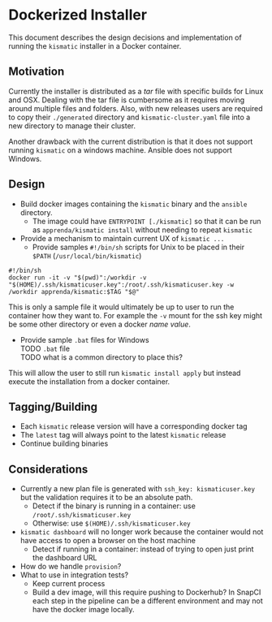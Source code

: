 # Dockerized Installer

This document describes the design decisions and implementation of running the `kismatic` installer in a Docker container.

## Motivation
Currently the installer is distributed as a _tar_ file with specific builds for Linux and OSX. Dealing with the tar file is cumbersome as it requires moving around multiple files and folders. Also, with new releases users are required to copy their `./generated` directory and `kismatic-cluster.yaml` file into a new directory to manage their cluster.

Another drawback with the current distribution is that it does not support running `kismatic` on a windows machine. Ansible does not support Windows.

## Design
* Build docker images containing the `kismatic` binary and the `ansible` directory.
  * The image could have `ENTRYPOINT [./kismatic]` so that it can be run as `apprenda/kismatic install` without needing to repeat `kismatic`
* Provide a mechanism to maintain current UX of `kismatic ...`
  * Provide samples `#!/bin/sh` scripts for Unix to be placed in their `$PATH` (`/usr/local/bin/kismatic`)
```
#!/bin/sh
docker run -it -v "$(pwd)":/workdir -v "$(HOME)/.ssh/kismaticuser.key":/root/.ssh/kismaticuser.key -w /workdir apprenda/kismatic:$TAG "$@"
```
This is only a sample file it would ultimately be up to user to run the container how they want to. For example the `-v` mount for the ssh key might be some other directory or even a docker _name value_.
  * Provide sample `.bat` files for Windows  
TODO `.bat` file  
TODO what is a common directory to place this?

This will allow the user to still run `kismatic install apply` but instead execute the installation from a docker container.

## Tagging/Building
* Each `kismatic` release version will have a corresponding docker tag
* The `latest` tag will always point to the latest `kismatic` release
* Continue building binaries

## Considerations
* Currently a new plan file is generated with `ssh_key: kismaticuser.key` but the validation requires it to be an absolute path.
  * Detect if the binary is running in a container: use `/root/.ssh/kismaticuser.key`
  * Otherwise: use `$(HOME)/.ssh/kismaticuser.key`
* `kismatic dashboard` will no longer work because the container would not have access to open a browser on the host machine
  * Detect if running in a container: instead of trying to open just print the dashboard URL
* How do we handle `provision`?
* What to use in integration tests?
  * Keep current process
  * Build a dev image, will this require pushing to Dockerhub? In SnapCI each step in the pipeline can be a different environment and may not have the docker image locally.
